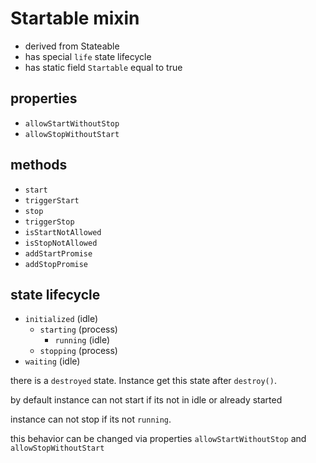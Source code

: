 # Startable mixin
* derived from Stateable
* has special `life` state lifecycle
* has static field `Startable` equal to true

## properties
* `allowStartWithoutStop`
* `allowStopWithoutStart`

## methods
* `start`
* `triggerStart`
* `stop`
* `triggerStop`
* `isStartNotAllowed`
* `isStopNotAllowed`
* `addStartPromise`
* `addStopPromise`

## state lifecycle
* `initialized` (idle)
	* `starting` (process)
		* `running` (idle)
  * `stopping` (process)
* `waiting` (idle)

there is a `destroyed` state. Instance get this state after `destroy()`.


by default instance can not start if its not in idle or already started

instance can not stop if its not `running`.

this behavior can be changed via properties `allowStartWithoutStop` and `allowStopWithoutStart`

